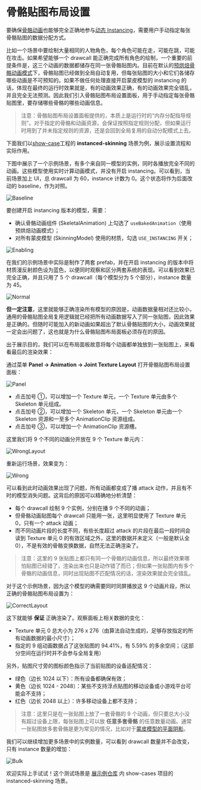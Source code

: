 # 骨骼贴图布局设置

要确保[骨骼动画](../../engine/animation/skeletal-animation.md#关于动态-Instancing)也能够完全正确地参与[动态 Instancing](../../engine/renderable/model-component.md#Instancing-合批)，需要用户手动指定每张骨骼贴图的数据分配方式。

比如一个场景中要绘制大量相同的人物角色，每个角色可能在走，可能在跳，可能在攻击。如果希望能够一个 drawcall 能正确完成所有角色的绘制，一个重要的前提条件是，这三个动画的数据都储存在同一张骨骼贴图内。目前在默认的[预烘焙骨骼动画模式](../../engine/animation/skeletal-animation.md#预烘焙骨骼动画系统)下，骨骼贴图已经做到全局自动复用，但每张贴图的大小和它们各储存哪些动画是不可预知的。如果不做任何处理直接开启蒙皮模型的 instancing 的话，体现在最终的运行时效果就是，有的动画效果正确，有的动画效果完全错乱，并且完全无法预测。因此我们引入骨骼贴图布局设置面板，用于手动指定每张骨骼贴图里，要存储哪些骨骼的哪些动画信息。

> 注意：骨骼贴图布局设置面板提供的，本质上是运行时的“内存分配指导规则”。对于指定的骨骼和动画资源，会保证按照指定规则分配，但如果运行时用到了并未指定规则的资源，还是会回到全局复用的自动分配模式上去。

下面我们以[show-case](https://github.com/cocos-creator/example-3d/blob/v3.0/show-cases/assets/scenes/instanced-skinning.scene)工程的 **instanced-skinning** 场景为例，展示设置流程和实际作用。

下图中展示了一个示例场景，有多个来自同一模型的实例，同时各播放完全不同的动画。这些模型使用实时计算动画模式，并没有开启 instancing。可以看到，当前场景加上 UI，总 drawcall 为 60，instance 计数为 0。这个状态将作为后面改动的 baseline，作为对照。

![Baseline](./index/instancing_baseline.gif)

要创建开启 instancing 版本的模型，需要：
* 确认骨骼动画组件 (SkeletalAnimation) 上勾选了 `useBakedAnimation`（使用预烘焙动画模式）；
* 对所有蒙皮模型 (SkinningModel) 使用的材质，勾选 `USE_INSTANCING` 开关；

![Enabling](./index/enabling_instancing.png)

在我们的示例场景中实际是制作了两套 prefab，并在开启 instancing 的版本中将材质漫反射颜色设为蓝色，以便同时观察和区分两套系统的表现。可以看到效果已完全正确，并且只用了 5 个 drawcall（每个模型分为 5 个部分），instance 数量为 45。

![Normal](./index/instancing_normal.gif)

**但一定注意**，这里就能够正确渲染所有模型的原因是，动画数据量相对还比较小，通用的骨骼贴图全局复用逻辑就已经把所有动画数据写入了同一张贴图，因此效果是正确的。但随时可能加入的新动画如果超出了默认骨骼贴图的大小，动画效果就一定会出问题了，这也就是为什么骨骼贴图布局面板必须存在的原因。

出于展示目的，我们可以在布局面板故意将每个动画都单独放到一张贴图上，来看看最后的渲染效果：

通过菜单 **Panel -> Animation -> Joint Texture Layout** 打开骨骼贴图布局设置面板：

![Panel](./index/joint_texture_layout_new.png)

* 点击加号 ①，可以增加一个 Texture 单元，一个 Texture 单元由多个 Skeleton 单元组成。
* 点击加号 ②，可以增加一个 Skeleton 单元，一个 Skeleton 单元由一个 Skeleton 资源和一至多个 AnimationClip 资源组成。
* 点击加号 ③，可以增加一个 AnimationClip 资源槽。

这里我们将 9 个不同的动画分开放在 9 个 Texture 单元内：

![WrongLayout](./index/joint_texture_layout_wrong.png)

重新运行场景，效果变为：

![Wrong](./index/instancing_wrong.gif)

可以看到此时动画效果出现了问题，所有动画都变成了播 attack 动作，并且有不时的模型消失问题。这背后的原因可以精确地分析清楚：
* 每个 drawcall 绘制 9 个实例，分别在播 9 个不同的动画；
* 但骨骼动画贴图每个 drawcall 只能用一张，这里明显使用了 Texture 单元 0，只有一个 attack 动画；
* 而不同动画片段的长度不同，有些长度超过 attack 的片段在最后一段时间会读到 Texture 单元 0 的有效区域之外，这里的数据并未定义（一般是默认全 0），不是有效的骨骼变换数据，自然无法正确渲染了。

> 注意：这里的 9 张贴图上都只有同一个骨骼的动画信息，所以最终效果哪怕贴图已经错了，渲染出来也只是动作错了而已；但如果一张贴图内有多个骨骼的动画信息，同时出现贴图不匹配情况的话，渲染效果就会完全错乱。

对于这个示例场景，因为这个模型的确需要同时同屏播放这 9 个动画片段，所以正确的骨骼贴图布局设置为：

![CorrectLayout](./index/joint_texture_layout_correct.png)

这下就能够 **保证** 正确渲染了。观察面板上相关数据的变化：
* Texture 单元 0 总大小为 276 x 276（由算法自动生成的，足够存放指定的所有动画数据的最小尺寸）；
* 指定的 9 组动画数据占了这张贴图的 94.41%，有 5.59% 的多余空间；（这部分空间在运行时并不会参与全局复用）

另外，贴图尺寸旁的图标颜色指示了当前贴图的设备适配情况：
* 绿色（边长 1024 以下）：所有设备都确保有效；
* 黄色（边长 1024 - 2048）：某些不支持浮点贴图的移动设备或小游戏平台可能会不支持；
* 红色（边长 2048 以上）：许多移动设备上都不支持；

> 注意：这里只是在一张贴图上放了一套骨骼的 9 个动画，但只要总大小没有超过设备上限，每张贴图上可以放 **任意多套骨骼** 的任意数量动画。通常一张贴图放多套骨骼是更为常见的情况，比如对于[蒙皮模型的平面阴影](../../engine/animation/skeletal-animation.md#关于动态-Instancing)。

我们可以继续增加更多场景中的实例数量，可以看到 drawcall 数量并不会改变，只有 instance 数量的增加：

![Bulk](./index/instancing_bulk.gif)

欢迎实际上手试试！这个测试场景是 [展示例仓库](https://github.com/cocos-creator/example-3d) 内 show-cases 项目的 instanced-skinning 场景。
